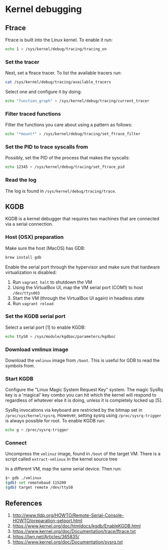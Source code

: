 # Kernel debugging

## Ftrace

Ftrace is built into the Linux kernel. To enable it run:

```bash
echo 1 > /sys/kernel/debug/tracing/tracing_on
```

### Set the tracer

Next, set a ftrace tracer. To list the available tracers run:

```bash
cat /sys/kernel/debug/tracing/available_tracers
```

Select one and configure it by doing:

```bash
echo "function_graph" > /sys/kernel/debug/tracing/current_tracer
```

### Filter traced functions

Filter the functions you care about using a pattern as follows:

```bash
echo "*mount*" > /sys/kernel/debug/tracing/set_ftrace_filter
```

### Set the PID to trace syscalls from

Possibly, set the PID of the process that makes the syscalls:

```bash
echo 12345 > /sys/kernel/debug/tracing/set_ftrace_pid
```

### Read the log

The log is found in `/sys/kernel/debug/tracing/trace`.

## KGDB

KGDB is a kernel debugger that requires two machines that are connected via a
serial connection.

### Host (OSX) preparation

Make sure the host (MacOS) has GDB:

```bash
brew install gdb
```

Enable the serial port through the hypervisor and make sure that hardware
virtualization is disabled:

1. Run `vagrant halt` to shutdown the VM
1. Using the VirtualBox UI, map the VM serial port (COM1) to host
   `/dev/ttys003`
1. Start the VM (through the VirtualBox UI again) in headless state
1. Run `vagrant reload`

### Set the KGDB serial port

Select a serial port [1] to enable KGDB:

```bash
echo ttyS0 > /sys/module/kgdboc/parameters/kgdboc
```

### Download vmlinux image

Download the `vmlinux` image from `/boot`. This is useful for GDB to read the
symbols from.

### Start KGDB

Configure the "Linux Magic System Request Key" system. The magic SysRq key is a
'magical' key combo you can hit which the kernel will respond to regardless of
whatever else it is doing, unless it is completely locked up [5].

SysRq invocations via keyboard are restricted by the bitmap set in
`/proc/sys/kernel/sysrq`. However, setting sysrq using `/proc/sysrq-trigger` is
always possible for root. To enable KGDB run:

```bash
echo g > /proc/sysrq-trigger
```

### Connect

Uncompress the `vmlinuz` image, found in `/boot` of the target VM. There is a
script called `extract-vmlinux` in the kernel source tree

In a different VM, map the same serial device. Then run:

```bash
$> gdb ./vmlinux
(gdb) set remotebaud 115200
(gdb) target remote /dev/ttyS0
```

## References

1. http://www.tldp.org/HOWTO/Remote-Serial-Console-HOWTO/preparation-setport.html
2. https://www.kernel.org/doc/htmldocs/kgdb/EnableKGDB.html
3. https://www.kernel.org/doc/Documentation/trace/ftrace.txt
4. https://lwn.net/Articles/365835/
5. https://www.kernel.org/doc/Documentation/sysrq.txt
